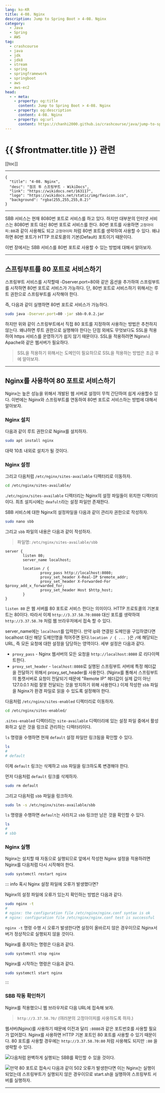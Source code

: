 ```yaml
---
lang: ko-KR
title: 4-08. Nginx
description: Jump to Spring Boot > 4-08. Nginx
category:
  - Java
  - Spring
  - AWS
tag: 
  - crashcourse
  - java
  - jdk
  - jdk8
  - stream
  - spring
  - springframework
  - springboot
  - aws
  - aws-ec2
head:
  - - meta:
    - property: og:title
      content: Jump to Spring Boot > 4-08. Nginx
    - property: og:description
      content: 4-08. Nginx
    - property: og:url
      content: https://chanhi2000.github.io/crashcourse/java/jump-to-spring-boot/04H.html
---
```


# {{ $frontmatter.title }} 관련

[[toc]]

---

```component VPCard
{
  "title": "4-08. Nginx",
  "desc": "점프 투 스프링부트 - WikiDocs",
  "link": "https://wikidocs.net/163117",
  "logo": "https://wikidocs.net/static/img/favicon.ico",
  "background": "rgba(255,255,255,0.2)"
}
```

---

SBB 서비스는 현재 8080번 포트로 서비스를 하고 있다. 하지만 대부분의 인터넷 서비스는 8080번 포트 대신 80번 포트로 서비스를 한다. 80번 포트를 사용하면 `고정아이피:80`과 같이 사용해도 되고 `고정아이피` 처럼 80번 포트를 생략하여 사용할 수 있다. 왜냐하면 80번 포트가 HTTP 프로토콜의 기본(Default) 포트이기 때문이다.

이번 장에서는 SBB 서비스를 80번 포트로 사용할 수 있는 방법에 대해서 알아보자.

---

## 스프링부트를 80 포트로 서비스하기

스프링부트 서비스를 시작할때 -Dserver.port=80와 같은 옵션을 추가하여 스프링부트를 시작하면 80번 포트로 서비스가 가능하다. 단, 80번 포트로 서비스하기 위해서는 루트 권한으로 스프링부트를 시작해야 한다.

즉, 다음과 같이 실행하면 80번 포트로 서비스가 가능하다.

```sh
sudo java -Dserver.port=80 -jar sbb-0.0.2.jar
```

하지만 위와 같이 스프링부트에서 직접 80 포트를 지정하여 사용하는 방법은 추천하지 않는다. 왜냐하면 루트 권한으로 실행해야 한다는 단점 외에도 무엇보다도 SSL을 적용하여 https 서비스를 운영하기가 쉽지 않기 때문이다. SSL을 적용하려면 Nginx나 Apache와 같은 웹서버가 필요하다.

> SSL을 적용하기 위해서는 도메인이 필요하므로 SSL을 적용하는 방법은 조금 후에 알아보자.

---

## Nginx를 사용하여 80 포트로 서비스하기

Nginx는 높은 성능을 위해서 개발된 웹 서버로 설정이 무척 간단하여 쉽게 사용할수 있다. 이번에는 Nginx와 스프링부트를 연동하여 80번 포트로 서비스하는 방법에 대해서 알아보자.

### Nginx 설치

다음과 같이 루트 권한으로 Nginx를 설치하자.

```sh
sudo apt install nginx
```

대략 10초 내외로 설치가 될 것이다.

### Nginx 설정

그리고 다음처럼 <FontIcon icon="iconfont icon-folder"/>`/etc/nginx/sites-available` 디렉터리로 이동하자.

```sh
cd /etc/nginx/sites-available/
```

.<FontIcon icon="iconfont icon-folder"/>`/etc/nginx/sites-available` 디렉터리는 Nginx의 설정 파일들이 위치한 디렉터리이다. 최초 설치시에는 <FontIcon icon="iconfont icon-file"/>`deafult`라는 설정 파일만 존재한다.

SBB 서비스에 대한 Nginx의 설정파일을 다음과 같이 관리자 권한으로 작성하자.

```sh
sudo nano sbb
```
그리고 <FontIcon icon="iconfont icon-file"/>`sbb` 파일의 내용은 다음과 같이 작성하자.

> 파일명: <FontIcon icon="iconfont icon-folder"/>`/etc/nginx/sites-available/`<FontIcon icon="iconfont icon-file"/>`sbb`

```nginx
server {
        listen 80;
        server_name localhost;

        location / {
                proxy_pass http://localhost:8080;
                proxy_set_header X-Real-IP $remote_addr;
                proxy_set_header X-Forwarded-For $proxy_add_x_forwarded_for;
                proxy_set_header Host $http_host;
        }
}
```

`listen 80` 은 웹 서버를 80 포트로 서비스 한다는 의미이다. HTTP 프로토콜의 기본포트는 80이다. 따라서 이제 `http://3.37.58.70:8080` 대신 포트를 생략하여 `http://3.37.58.70` 처럼 웹 브라우저에서 접속 할 수 있다.

server_name에는 `localhost`를 입력한다. 만약 ip와 연결된 도메인을 구입하였다면 localhost 대신 해당 도메인명을 적어주면 된다.`location / { ... }`은 `/`에 해당되는 URL, 즉 모든 요청에 대한 설정을 담당하는 영역이다. 세부 설정은 다음과 같다.

- `proxy_pass` - Nginx 웹서버의 모든 요청을 `http://localhost:8080` 로 리다이렉트한다.
- `proxy_set_header` - `localhost:8080`로 실행된 스프링부트 서버에 특정 헤더값을 전달하기 위해서 proxy_set_header를 사용한다. (Nginx를 통해서 스프링부트의 톰캣서버로 요청이 전달되기 때문에 "Remote IP" 헤더값이 실제 값이 아닌 127.0.0.1 처럼 잘못 전달되는 것을 방지하기 위해 사용한다.)
이제 작성한 <FontIcon icon="iconfont icon-file"/>`sbb` 파일을 Nginx가 환경 파일로 읽을 수 있도록 설정해야 한다.

다음처럼 <FontIcon icon="iconfont icon-folder"/>`/etc/nginx/sites-enabled` 디렉터리로 이동하자.

```sh
cd /etc/nginx/sites-enabled/
```

.<FontIcon icon="iconfont icon-folder"/>`sites-enabled` 디렉터리는 <FontIcon icon="iconfont icon-folder"/>`site-available` 디렉터리에 있는 설정 파일 중에서 활성화하고 싶은 것을 링크로 관리하는 디렉터리이다.

`ls` 명령을 수행하면 현재 `default` 설정 파일만 링크됨을 확인할 수 있다.

```sh
ls
#
# default
```

이제 <FontIcon icon="iconfont icon-file"/>`default` 링크는 삭제하고 <FontIcon icon="iconfont icon-file"/>`sbb` 파일을 링크하도록 변경해야 한다.

먼저 다음처럼 `default` 링크를 삭제하자.

```sh
sudo rm default
```

그리고 다음처럼 <FontIcon icon="iconfont icon-file"/>`sbb` 파일을 링크하자.

```sh
sudo ln -s /etc/nginx/sites-available/sbb
```

`ls` 명령을 수행하면 <FontIcon icon="iconfont icon-file"/>`default`는 사라지고 <FontIcon icon="iconfont icon-file"/>`sbb` 링크만 남은 것을 확인할 수 있다.

```sh
ls
#
# sbb
```

### Nginx 실행

Nginx는 설치할 때 자동으로 실행되므로 앞에서 작성한 Nginx 설정을 적용하려면 Nginx를 다음처럼 다시 시작해야 한다.

```sh
sudo systemctl restart nginx
```

::: info 혹시 Nginx 설정 파일에 오류가 발생했다면?

Nginx의 설정 파일에 오류가 있는지 확인하는 방법은 다음과 같다.

```sh
sudo nginx -t
#
# nginx: the configuration file /etc/nginx/nginx.conf syntax is ok
# nginx: configuration file /etc/nginx/nginx.conf test is successful
```

`nginx -t` 명령 수행 시 오류가 발생한다면 설정이 올바르지 않은 경우이므로 Nginx서버가 정상적으로 실행되지 않을 것이다.

Nginx를 중지하는 명령은 다음과 같다.

```sh
sudo systemctl stop nginx
```

Nginx를 시작하는 명령은 다음과 같다.

```sh
sudo systemctl start nginx
```

:::

### SBB 작동 확인하기

Nginx를 적용했으니 웹 브라우저로 다음 URL에 접속해 보자.

> `http://3.37.58.70/` (여러분의 고정아이피를 사용하도록 하자.)

웹서버(Nginx)를 사용하기 때문에 이전과 달리 `:8080`과 같은 포트번호를 사용할 필요가 없어졌다. Nginx를 사용하면 HTTP 기본 포트인 80 포트를 사용할 수 있기 때문이다. 80 포트를 사용할 경우에는 `http://3.37.58.70:80` 처럼 사용해도 되지만 `:80` 을 생략할 수 있다.

![다음처럼 완벽하게 실행되는 SBB를 확인할 수 있을 것이다.](https://wikidocs.net/images/page/163117/O_4-08_1.png)

![만약 80 포트로 접속시 다음과 같이 502 오류가 발생한다면 이는 Nginx는 실행이 되었는데 스프링부트가 실행되지 않은 경우이므로 <FontIcon icon="iconfont icon-shell"/>`start.sh`을 실행하여 스프링부트 서버를 실행하자.](https://wikidocs.net/images/page/163117/O_4-08_2.png)

---

<TagLinks />

